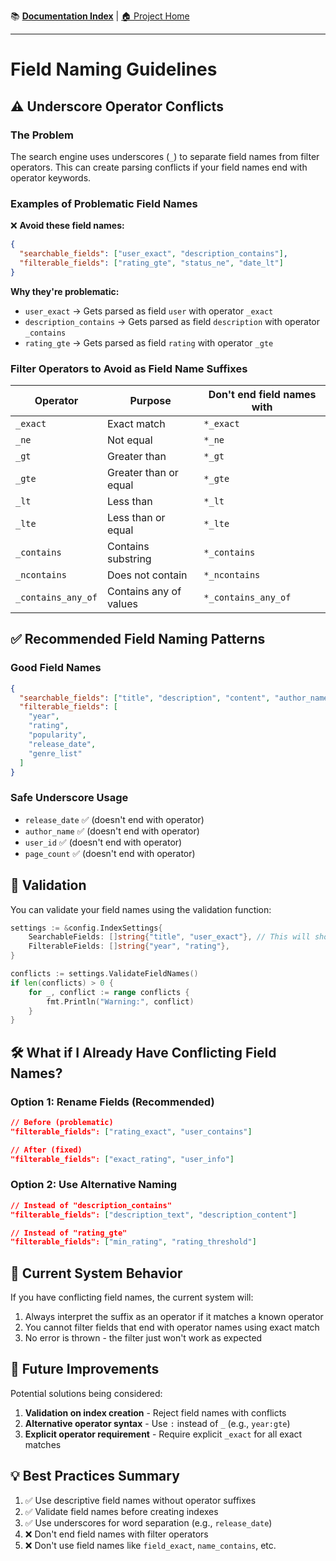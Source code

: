 📚 **[Documentation Index](./README.md)** | [🏠 Project Home](../README.md)

---

# Field Naming Guidelines

## ⚠️ Underscore Operator Conflicts

### The Problem

The search engine uses underscores (`_`) to separate field names from filter operators. This can create parsing conflicts if your field names end with operator keywords.

### Examples of Problematic Field Names

❌ **Avoid these field names:**

```json
{
  "searchable_fields": ["user_exact", "description_contains"],
  "filterable_fields": ["rating_gte", "status_ne", "date_lt"]
}
```

**Why they're problematic:**

- `user_exact` → Gets parsed as field `user` with operator `_exact`
- `description_contains` → Gets parsed as field `description` with operator `_contains`
- `rating_gte` → Gets parsed as field `rating` with operator `_gte`

### Filter Operators to Avoid as Field Name Suffixes

| Operator           | Purpose                | Don't end field names with |
| ------------------ | ---------------------- | -------------------------- |
| `_exact`           | Exact match            | `*_exact`                  |
| `_ne`              | Not equal              | `*_ne`                     |
| `_gt`              | Greater than           | `*_gt`                     |
| `_gte`             | Greater than or equal  | `*_gte`                    |
| `_lt`              | Less than              | `*_lt`                     |
| `_lte`             | Less than or equal     | `*_lte`                    |
| `_contains`        | Contains substring     | `*_contains`               |
| `_ncontains`       | Does not contain       | `*_ncontains`              |
| `_contains_any_of` | Contains any of values | `*_contains_any_of`        |

## ✅ Recommended Field Naming Patterns

### Good Field Names

```json
{
  "searchable_fields": ["title", "description", "content", "author_name"],
  "filterable_fields": [
    "year",
    "rating",
    "popularity",
    "release_date",
    "genre_list"
  ]
}
```

### Safe Underscore Usage

- `release_date` ✅ (doesn't end with operator)
- `author_name` ✅ (doesn't end with operator)
- `user_id` ✅ (doesn't end with operator)
- `page_count` ✅ (doesn't end with operator)

## 🔧 Validation

You can validate your field names using the validation function:

```go
settings := &config.IndexSettings{
    SearchableFields: []string{"title", "user_exact"}, // This will show a conflict
    FilterableFields: []string{"year", "rating"},
}

conflicts := settings.ValidateFieldNames()
if len(conflicts) > 0 {
    for _, conflict := range conflicts {
        fmt.Println("Warning:", conflict)
    }
}
```

## 🛠️ What if I Already Have Conflicting Field Names?

### Option 1: Rename Fields (Recommended)

```json
// Before (problematic)
"filterable_fields": ["rating_exact", "user_contains"]

// After (fixed)
"filterable_fields": ["exact_rating", "user_info"]
```

### Option 2: Use Alternative Naming

```json
// Instead of "description_contains"
"filterable_fields": ["description_text", "description_content"]

// Instead of "rating_gte"
"filterable_fields": ["min_rating", "rating_threshold"]
```

## 📝 Current System Behavior

If you have conflicting field names, the current system will:

1. Always interpret the suffix as an operator if it matches a known operator
2. You cannot filter fields that end with operator names using exact match
3. No error is thrown - the filter just won't work as expected

## 🚀 Future Improvements

Potential solutions being considered:

1. **Validation on index creation** - Reject field names with conflicts
2. **Alternative operator syntax** - Use `:` instead of `_` (e.g., `year:gte`)
3. **Explicit operator requirement** - Require explicit `_exact` for all exact matches

## 💡 Best Practices Summary

1. ✅ Use descriptive field names without operator suffixes
2. ✅ Validate field names before creating indexes
3. ✅ Use underscores for word separation (e.g., `release_date`)
4. ❌ Don't end field names with filter operators
5. ❌ Don't use field names like `field_exact`, `name_contains`, etc.
